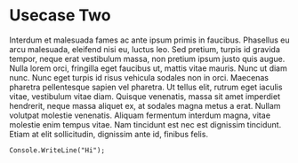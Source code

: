 # Usecase Two

Interdum et malesuada fames ac ante ipsum primis in faucibus. Phasellus eu arcu malesuada, eleifend nisi eu, luctus leo. Sed pretium, turpis id gravida tempor, neque erat vestibulum massa, non pretium ipsum justo quis augue. Nulla lorem orci, fringilla eget faucibus ut, mattis vitae mauris. Nunc ut diam nunc. Nunc eget turpis id risus vehicula sodales non in orci. Maecenas pharetra pellentesque sapien vel pharetra. Ut tellus elit, rutrum eget iaculis vitae, vestibulum vitae diam. Quisque venenatis, massa sit amet imperdiet hendrerit, neque massa aliquet ex, at sodales magna metus a erat. Nullam volutpat molestie venenatis. Aliquam fermentum interdum magna, vitae molestie enim tempus vitae. Nam tincidunt est nec est dignissim tincidunt. Etiam at elit sollicitudin, dignissim ante id, finibus felis.

```
Console.WriteLine("Hi");
```
